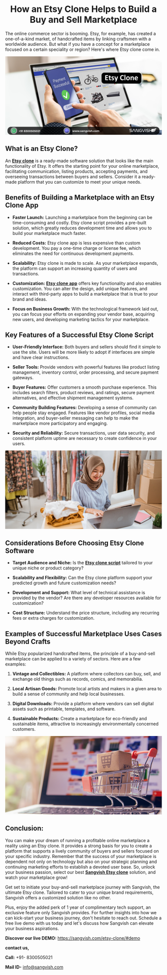 <h1 align="center"> How an Etsy Clone Helps to Build a Buy and Sell Marketplace </h1>

The online commerce sector is booming. Etsy, for example, has created a one-of-a-kind market, of handcrafted items by linking craftsmen with a worldwide audience. But what if you have a concept for a marketplace focused on a certain speciality or region? Here's where Etsy clone come in.

<div class="Box-sc-g0xbh4-0 iIZCet"><img alt=“etsy-clone.png" src="https://github.com/sangvishtechnologies/etsy-clone/blob/main/images/etsy-clone.png" data-hpc="true" class="Box-sc-g0xbh4-0 kzRgrI"></div>

## What is an Etsy Clone?

An [**Etsy clone**](https://sangvish.com/etsy-clone/) is a ready-made software solution that looks like the main functionality of Etsy. It offers the starting point for your online marketplace, facilitating communication, listing products, accepting payments, and overseeing transactions between buyers and sellers. Consider it a ready-made platform that you can customize to meet your unique needs.

## Benefits of Building a Marketplace with an Etsy Clone App

* **Faster Launch:** Launching a marketplace from the beginning can be time-consuming and costly. Etsy clone script provides a pre-built solution, which greatly reduces development time and allows you to build your marketplace much faster.

* **Reduced Costs:** Etsy clone app is less expensive than custom development. You pay a one-time charge or license fee, which eliminates the need for continuous development payments.

* **Scalability:** Etsy clone is made to scale. As your marketplace expands, the platform can support an increasing quantity of users and transactions.

* **Customization:** [**Etsy clone app**](https://sangvish.com/etsy-clone/) offers key functionality and also enables customization. You can alter the design, add unique features, and interact with third-party apps to build a marketplace that is true to your brand and ideas.

* **Focus on Business Growth:** With the technological framework laid out, you can focus your efforts on expanding your vendor base, acquiring new users, and developing marketing tactics for your marketplace.

## Key Features of a Successful Etsy Clone Script

* **User-Friendly Interface:** Both buyers and sellers should find it simple to use the site. Users will be more likely to adopt if interfaces are simple and have clear instructions.

* **Seller Tools:** Provide vendors with powerful features like product listing management, inventory control, order processing, and secure payment gateways.

* **Buyer Features:** Offer customers a smooth purchase experience. This includes search filters, product reviews, and ratings, secure payment alternatives, and effective shipment management systems.

* **Community Building Features:** Developing a sense of community can help people stay engaged. Features like vendor profiles, social media integration, and buyer-seller messaging can help to make the marketplace more participatory and engaging.

* **Security and Reliability:** Secure transactions, user data security, and consistent platform uptime are necessary to create confidence in your users.

<div class="Box-sc-g0xbh4-0 iIZCet"><img alt=“etsy-clone-script.png" src="https://github.com/sangvishtechnologies/etsy-clone/blob/main/images/etsy-clone-script.png" data-hpc="true" class="Box-sc-g0xbh4-0 kzRgrI"></div>

## Considerations Before Choosing Etsy Clone Software

* **Target Audience and Niche:** Is the [**Etsy clone script**](https://sangvish.com/etsy-clone/) tailored to your unique niche or product category?

* **Scalability and Flexibility:** Can the Etsy clone platform support your predicted growth and future customization needs?

* **Development and Support:** What level of technical assistance is provided by the vendor? Are there any developer resources available for customization?

* **Cost Structure:** Understand the price structure, including any recurring fees or extra charges for customization.

## Examples of Successful Marketplace Uses Cases Beyond Crafts

While Etsy popularized handcrafted items, the principle of a buy-and-sell marketplace can be applied to a variety of sectors. Here are a few examples:

1. **Vintage and Collectibles:** A platform where collectors can buy, sell, and exchange old things such as records, comics, and memorabilia.

1. **Local Artisan Goods:** Promote local artists and makers in a given area to build a sense of community and help local businesses.

1. **Digital Downloads:** Provide a platform where vendors can sell digital assets such as printable, templates, and software.

1. **Sustainable Products:** Create a marketplace for eco-friendly and sustainable items, attractive to increasingly environmentally concerned customers.

<div class="Box-sc-g0xbh4-0 iIZCet"><img alt=“etsy-clone-app.png" src="https://github.com/sangvishtechnologies/etsy-clone/blob/main/images/etsy-clone-app.png" data-hpc="true" class="Box-sc-g0xbh4-0 kzRgrI"></div>

## Conclusion:

You can make your dream of running a profitable online marketplace a reality using an Etsy clone. It provides a strong basis for you to create a platform that supports a lively community of buyers and sellers focused on your specific industry. Remember that the success of your marketplace is dependent not only on technology but also on your strategic planning and continuing marketing efforts to establish a devoted user base. So, unlock your business passion, select our best [**Sangvish Etsy clone**](https://sangvish.com/etsy-clone/) solution, and watch your marketplace grow!

Get set to initiate your buy-and-sell marketplace journey with Sangvish, the ultimate Etsy clone. Tailored to cater to your unique brand requirements, Sangvish offers a customized solution like no other. 

Plus, enjoy the added perk of 1 year of complimentary tech support, an exclusive feature only Sangvish provides. For further insights into how we can kick-start your business journey, don't hesitate to reach out. Schedule a free live demo with us today and let's discuss how Sangvish can elevate your business aspirations.

**Discover our live DEMO:**  https://sangvish.com/etsy-clone/#demo

**contact us,**

**Call:** +91- 8300505021

**Mail ID-**  [info@sangvish.com](mailto:info@sangvish.com)
